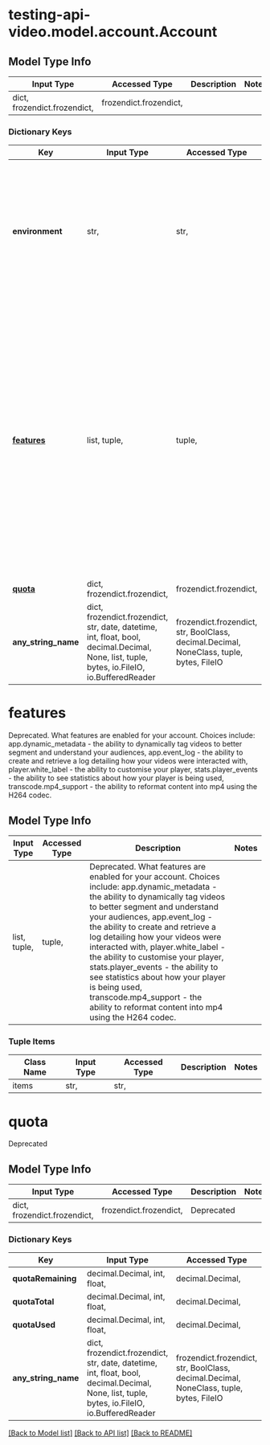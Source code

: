 # testing-api-video.model.account.Account

## Model Type Info
Input Type | Accessed Type | Description | Notes
------------ | ------------- | ------------- | -------------
dict, frozendict.frozendict,  | frozendict.frozendict,  |  | 

### Dictionary Keys
Key | Input Type | Accessed Type | Description | Notes
------------ | ------------- | ------------- | ------------- | -------------
**environment** | str,  | str,  | Deprecated. Whether you are using your production or sandbox API key will impact what environment is displayed here, as well as stats and features information. If you use your sandbox key, the environment is \&quot;sandbox.\&quot; If you use your production key, the environment is \&quot;production.\&quot; | [optional] 
**[features](#features)** | list, tuple,  | tuple,  | Deprecated. What features are enabled for your account. Choices include: app.dynamic_metadata - the ability to dynamically tag videos to better segment and understand your audiences, app.event_log - the ability to create and retrieve a log detailing how your videos were interacted with, player.white_label - the ability to customise your player, stats.player_events - the ability to see statistics about how your player is being used, transcode.mp4_support - the ability to reformat content into mp4 using the H264 codec. | [optional] 
**[quota](#quota)** | dict, frozendict.frozendict,  | frozendict.frozendict,  | Deprecated | [optional] 
**any_string_name** | dict, frozendict.frozendict, str, date, datetime, int, float, bool, decimal.Decimal, None, list, tuple, bytes, io.FileIO, io.BufferedReader | frozendict.frozendict, str, BoolClass, decimal.Decimal, NoneClass, tuple, bytes, FileIO | any string name can be used but the value must be the correct type | [optional]

# features

Deprecated. What features are enabled for your account. Choices include: app.dynamic_metadata - the ability to dynamically tag videos to better segment and understand your audiences, app.event_log - the ability to create and retrieve a log detailing how your videos were interacted with, player.white_label - the ability to customise your player, stats.player_events - the ability to see statistics about how your player is being used, transcode.mp4_support - the ability to reformat content into mp4 using the H264 codec.

## Model Type Info
Input Type | Accessed Type | Description | Notes
------------ | ------------- | ------------- | -------------
list, tuple,  | tuple,  | Deprecated. What features are enabled for your account. Choices include: app.dynamic_metadata - the ability to dynamically tag videos to better segment and understand your audiences, app.event_log - the ability to create and retrieve a log detailing how your videos were interacted with, player.white_label - the ability to customise your player, stats.player_events - the ability to see statistics about how your player is being used, transcode.mp4_support - the ability to reformat content into mp4 using the H264 codec. | 

### Tuple Items
Class Name | Input Type | Accessed Type | Description | Notes
------------- | ------------- | ------------- | ------------- | -------------
items | str,  | str,  |  | 

# quota

Deprecated

## Model Type Info
Input Type | Accessed Type | Description | Notes
------------ | ------------- | ------------- | -------------
dict, frozendict.frozendict,  | frozendict.frozendict,  | Deprecated | 

### Dictionary Keys
Key | Input Type | Accessed Type | Description | Notes
------------ | ------------- | ------------- | ------------- | -------------
**quotaRemaining** | decimal.Decimal, int, float,  | decimal.Decimal,  | Deprecated | [optional] 
**quotaTotal** | decimal.Decimal, int, float,  | decimal.Decimal,  | Deprecated | [optional] 
**quotaUsed** | decimal.Decimal, int, float,  | decimal.Decimal,  | Deprecated | [optional] 
**any_string_name** | dict, frozendict.frozendict, str, date, datetime, int, float, bool, decimal.Decimal, None, list, tuple, bytes, io.FileIO, io.BufferedReader | frozendict.frozendict, str, BoolClass, decimal.Decimal, NoneClass, tuple, bytes, FileIO | any string name can be used but the value must be the correct type | [optional]

[[Back to Model list]](../../README.md#documentation-for-models) [[Back to API list]](../../README.md#documentation-for-api-endpoints) [[Back to README]](../../README.md)

